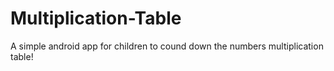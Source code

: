 # Multiplication-Table
A simple android app for children to cound down the numbers multiplication table!
